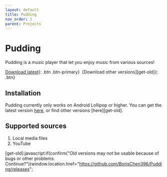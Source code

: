 ```yaml
---
layout: default
title: Pudding
nav_order: 1
parent: Projects
---
```


# Pudding

Pudding is a music player that let you enjoy music from various sources!

[Download latest][get-latest]{: .btn .btn-primary}&nbsp;
[Download other versions][get-old]{: .btn}

## Installation

Pudding currently only works on Android Lollipop or higher. You can get the latest version [here][get-latest], or find other versions [here][get-old].

## Supported sources

 1. Local media files
 2. YouTube

[get-latest]:javascript:fetch("https://api.github.com/repositories/367643669/releases/latest").then(response=>{response.json().then(json=>{window.location.href=json.assets[json.assets.length-1].browser_download_url})});
[get-old]:javascript:if(confirm("Old versions may not be usable because of bugs or other problems. Continue?"))window.location.href="https://github.com/BorisChen396/Pudding/releases";
